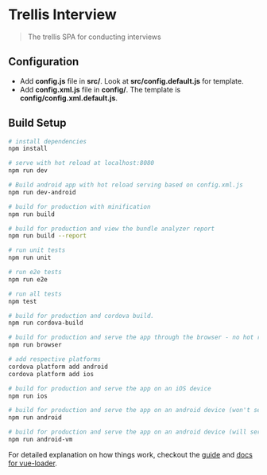 # Trellis Interview

> The trellis SPA for conducting interviews

## Configuration
- Add **config.js** file in **src/**. Look at **src/config.default.js** for template.
- Add **config.xml.js** file in **config/**. The template is **config/config.xml.default.js**.

## Build Setup

``` bash
# install dependencies
npm install

# serve with hot reload at localhost:8080
npm run dev

# Build android app with hot reload serving based on config.xml.js
npm run dev-android

# build for production with minification
npm run build

# build for production and view the bundle analyzer report
npm run build --report

# run unit tests
npm run unit

# run e2e tests
npm run e2e

# run all tests
npm test

# build for production and cordova build.
npm run cordova-build

# build for production and serve the app through the browser - no hot reload.
npm run browser

# add respective platforms
cordova platform add android
cordova platform add ios

# build for production and serve the app on an iOS device
npm run ios

# build for production and serve the app on an android device (won't serve on a virtual device)
npm run android

# build for production and serve the app on an android device (will serve on a virtual device or physical device - prefers virtual)
npm run android-vm
```

For detailed explanation on how things work, checkout the [guide](http://vuejs-templates.github.io/webpack/) and [docs for vue-loader](http://vuejs.github.io/vue-loader).
